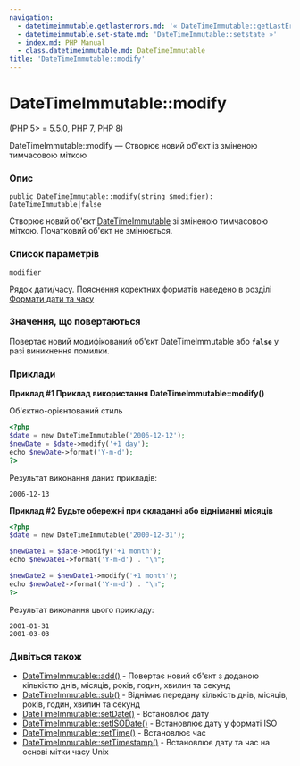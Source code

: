```yaml
---
navigation:
  - datetimeimmutable.getlasterrors.md: '« DateTimeImmutable::getLastErrors'
  - datetimeimmutable.set-state.md: 'DateTimeImmutable::setstate »'
  - index.md: PHP Manual
  - class.datetimeimmutable.md: DateTimeImmutable
title: 'DateTimeImmutable::modify'
---
```

# DateTimeImmutable::modify

(PHP 5> = 5.5.0, PHP 7, PHP 8)

DateTimeImmutable::modify — Створює новий об'єкт із зміненою тимчасовою міткою

### Опис

```methodsynopsis
public DateTimeImmutable::modify(string $modifier): DateTimeImmutable|false
```

Створює новий об'єкт [DateTimeImmutable](class.datetimeimmutable.md) зі зміненою тимчасовою міткою. Початковий об'єкт не змінюється.

### Список параметрів

`modifier`

Рядок дати/часу. Пояснення коректних форматів наведено в розділі [Формати дати та часу](datetime.formats.md)

### Значення, що повертаються

Повертає новий модифікований об'єкт DateTimeImmutable або **`false`** у разі виникнення помилки.

### Приклади

**Приклад #1 Приклад використання **DateTimeImmutable::modify()****

Об'єктно-орієнтований стиль

```php
<?php
$date = new DateTimeImmutable('2006-12-12');
$newDate = $date->modify('+1 day');
echo $newDate->format('Y-m-d');
?>
```

Результат виконання даних прикладів:

```
2006-12-13
```

**Приклад #2 Будьте обережні при складанні або відніманні місяців**

```php
<?php
$date = new DateTimeImmutable('2000-12-31');

$newDate1 = $date->modify('+1 month');
echo $newDate1->format('Y-m-d') . "\n";

$newDate2 = $newDate1->modify('+1 month');
echo $newDate2->format('Y-m-d') . "\n";
?>
```

Результат виконання цього прикладу:

```
2001-01-31
2001-03-03
```

### Дивіться також

-   [DateTimeImmutable::add()](datetimeimmutable.add.md) - Повертає новий об'єкт з доданою кількістю днів, місяців, років, годин, хвилин та секунд
-   [DateTimeImmutable::sub()](datetimeimmutable.sub.md) - Віднімає передану кількість днів, місяців, років, годин, хвилин та секунд
-   [DateTimeImmutable::setDate()](datetimeimmutable.setdate.md) - Встановлює дату
-   [DateTimeImmutable::setISODate()](datetimeimmutable.setisodate.md) - Встановлює дату у форматі ISO
-   [DateTimeImmutable::setTime()](datetimeimmutable.settime.md) - Встановлює час
-   [DateTimeImmutable::setTimestamp()](datetimeimmutable.settimestamp.md) - Встановлює дату та час на основі мітки часу Unix
